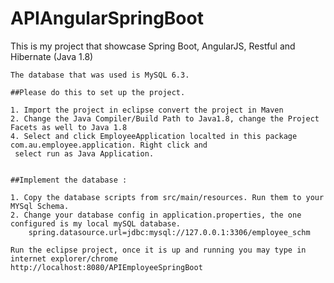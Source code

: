 # APIAngularSpringBoot
This is my project that showcase Spring Boot, AngularJS, Restful and Hibernate (Java 1.8)

	The database that was used is MySQL 6.3.

	##Please do this to set up the project. 

	1. Import the project in eclipse convert the project in Maven
	2. Change the Java Compiler/Build Path to Java1.8, change the Project Facets as well to Java 1.8
	4. Select and click EmployeeApplication localted in this package com.au.employee.application. Right click and
	 select run as Java Application.


	##Implement the database :

	1. Copy the database scripts from src/main/resources. Run them to your MYSql Schema.
	2. Change your database config in application.properties, the one configured is my local mySQL database.
		spring.datasource.url=jdbc:mysql://127.0.0.1:3306/employee_schm

	Run the eclipse project, once it is up and running you may type in internet explorer/chrome
	http://localhost:8080/APIEmployeeSpringBoot
